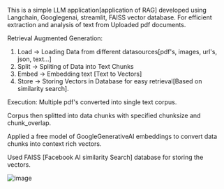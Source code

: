 This is a simple LLM application[application of RAG] developed using Langchain, Googlegenai, streamlit, FAISS vector database.
For efficient extraction and analysis of text from Uploaded pdf documents.

Retrieval Augmented Generation:
1. Load -> Loading Data from different datasources[pdf's, images, url's, json, text...]
2. Split -> Spliting of Data into Text Chunks
3. Embed -> Embedding text [Text to Vectors]
4. Store -> Storing Vectors in Database for easy retrieval[Based on similarity search].


Execution:
Multiple pdf's converted into single text corpus.

Corpus then splitted into data chunks with specified chunksize and chunk_overlap.

Applied a free model of GoogleGenerativeAI embeddings to convert data chunks into context rich vectors.

Used FAISS [Facebook AI similarity Search] database for storing the vectors.


![image](https://github.com/user-attachments/assets/16c7faa5-1e2a-4e72-9c5d-53c293786501)


















